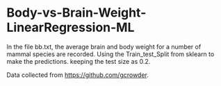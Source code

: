 # Body-vs-Brain-Weight-LinearRegression-ML

In the file bb.txt, the average brain and body weight for a number of mammal species are recorded.
Using the Train_test_Split from sklearn to make the predictions. keeping the  test size as 0.2.


Data collected from https://github.com/gcrowder.


